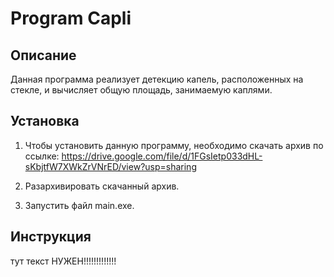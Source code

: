 # Program Capli
## Описание
Данная программа реализует детекцию капель, расположенных на стекле, и вычисляет общую площадь, занимаемую каплями.

## Установка
1) Чтобы установить данную программу, необходимо скачать архив по ссылке:
https://drive.google.com/file/d/1FGsIetp033dHL-sKbjtfW7XWkZrVNrED/view?usp=sharing

2) Разархивировать скачанный архив.

3) Запустить файл main.exe.

## Инструкция
тут текст НУЖЕН!!!!!!!!!!!!!
